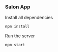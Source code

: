 ### Salon App

Install all dependencies

```sh
npm install
```

Run the server

```sh
npm start
```
